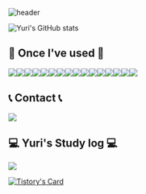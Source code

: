 ![header](https://capsule-render.vercel.app/api?type=waving&color=gradient&text=Welcome%20to%20Yuri's%20GitHub%20👋&animation=twinkling&fontSize=35&fontAlignY=40&fontAlign=70&height=250)

![Yuri's GitHub stats](https://github-readme-stats.vercel.app/api?username=yurrrrri&show_icons=true&theme=omni)

## 🔨 Once I've used 🔨
<div style="display:flex; flex-direction:row;">
  <img src="https://img.shields.io/badge/Java-007396?style=for-the-badge&logo=Java&logoColor=white"> 
  <img src="https://img.shields.io/badge/Spring Boot-6DB33F?style=for-the-badge&logo=spring boot&logoColor=white">
  <img src="https://img.shields.io/badge/mariadb-003545?style=for-the-badge&logo=mariadb&logoColor=white">
  <img src="https://img.shields.io/badge/mongoDb-47A248?style=for-the-badge&logo=mongodb&logoColor=white">
  <br>
  <img src="https://img.shields.io/badge/docker-2496ED?style=for-the-badge&logo=docker&logoColor=white">
  <img src="https://img.shields.io/badge/nginx-009639?style=for-the-badge&logo=nginx&logoColor=white">
  <img src="https://img.shields.io/badge/jenkins-D24939?style=for-the-badge&logo=jenkins&logoColor=white">
  <br>
  <img src="https://img.shields.io/badge/HTML-E34F26?style=flat-square&logo=html5&logoColor=white"> 
  <img src="https://img.shields.io/badge/CSS-1572B6?style=flat-square&logo=css3&logoColor=white"> 
  <img src="https://img.shields.io/badge/JavaScript-F7DF1E?style=flat-square&logo=javascript&logoColor=black"> 
  <img src="https://img.shields.io/badge/DaisyUI-5A0EF8?style=flat-square&logo=daisyui&logoColor=black">
  <img src="https://img.shields.io/badge/Bootstrap-7952B3?style=flat-square&logo=bootstrap&logoColor=white">
  <img src="https://img.shields.io/badge/Thymeleaf-005F0F?style=flat-square&logo=thymeleaf&logoColor=white">
  <br>
  <img src="https://img.shields.io/badge/linux-FCC624?style=for-the-badge&logo=linux&logoColor=black">
  <img src="https://img.shields.io/badge/oracle-F80000?style=for-the-badge&logo=oracle&logoColor=white">
  <img src="https://img.shields.io/badge/python-3776AB?style=for-the-badge&logo=python&logoColor=white">
</div>

## 📞 Contact 📞
<a href="mailto:yu_ri_son@naver.com"><img src="https://img.shields.io/badge/email-ffffff?style=for-the-badge&logo=Naver&logoColor=03C75A"></a>

## 💻 Yuri's Study log 💻
<a href="https://yurison.tistory.com/"><img src="https://img.shields.io/badge/Tistory-ffffff?style=for-the-badge&logo=Tistory&logoColor=000000"></a>

[![Tistory's Card](https://github-readme-tistory-card.vercel.app/api?name=yurison&theme=default)](https://easyhomputer.tistory.com)
